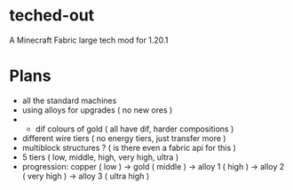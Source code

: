 # teched-out
A Minecraft Fabric large tech mod for 1.20.1

# Plans
- all the standard machines
- using alloys for upgrades ( no new ores )
- - dif colours of gold ( all have dif, harder compositions )
- different wire tiers ( no energy tiers, just transfer more )
- multiblock structures ? ( is there even a fabric api for this )
- 5 tiers ( low, middle, high, very high, ultra )
- progression: copper ( low ) -> gold ( middle ) -> alloy 1 ( high ) -> alloy 2 ( very high ) -> alloy 3 ( ultra high )
